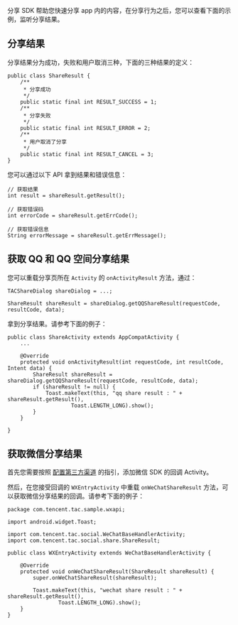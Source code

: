 分享 SDK 帮助您快速分享 app 内的内容，在分享行为之后，您可以查看下面的示例，监听分享结果。

## 分享结果

分享结果分为成功，失败和用户取消三种，下面的三种结果的定义：

```
public class ShareResult {
    /**
     * 分享成功
     */
    public static final int RESULT_SUCCESS = 1;
    /**
     * 分享失败
     */
    public static final int RESULT_ERROR = 2;
    /**
     * 用户取消了分享
     */
    public static final int RESULT_CANCEL = 3;
}
```

您可以通过以下 API 拿到结果和错误信息：

```
// 获取结果
int result = shareResult.getResult();

// 获取错误码
int errorCode = shareResult.getErrCode();

// 获取错误信息
String errorMessage = shareResult.getErrMessage();
```


## 获取 QQ 和 QQ 空间分享结果

您可以重载分享页所在 `Activity` 的 `onActivityResult` 方法，通过：

```
TACShareDialog shareDialog = ...;

ShareResult shareResult = shareDialog.getQQShareResult(requestCode, resultCode, data);
```  

拿到分享结果。请参考下面的例子：

```
public class ShareActivity extends AppCompatActivity {
	...

    @Override
    protected void onActivityResult(int requestCode, int resultCode, Intent data) {
        ShareResult shareResult = shareDialog.getQQShareResult(requestCode, resultCode, data);
        if (shareResult != null) {
            Toast.makeText(this, "qq share result : " + shareResult.getResult(),
            		Toast.LENGTH_LONG).show();
        }
    }

}
```

## 获取微信分享结果

首先您需要按照 [配置第三方渠道](https://github.com/tencentyun/tac-documents/blob/master/%E5%BC%80%E5%A7%8B%E4%BD%BF%E7%94%A8/%E6%8E%88%E6%9D%83%20Authorization%20%E9%9B%86%E6%88%90%E6%8C%87%E5%8D%97/Android%20%E6%96%87%E6%A1%A3/%E9%85%8D%E7%BD%AE%E7%AC%AC%E4%B8%89%E6%96%B9%E6%B8%A0%E9%81%93.md) 的指引，添加微信 SDK 的回调 Activity。

然后，在您接受回调的 `WXEntryActivity` 中重载 `onWeChatShareResult` 方法，可以获取微信分享结果的回调。请参考下面的例子：

```
package com.tencent.tac.sample.wxapi;

import android.widget.Toast;

import com.tencent.tac.social.WeChatBaseHandlerActivity;
import com.tencent.tac.social.share.ShareResult;

public class WXEntryActivity extends WeChatBaseHandlerActivity {

    @Override
    protected void onWeChatShareResult(ShareResult shareResult) {
        super.onWeChatShareResult(shareResult);

        Toast.makeText(this, "wechat share result : " + shareResult.getResult(),
        		Toast.LENGTH_LONG).show();
    }
}
```
